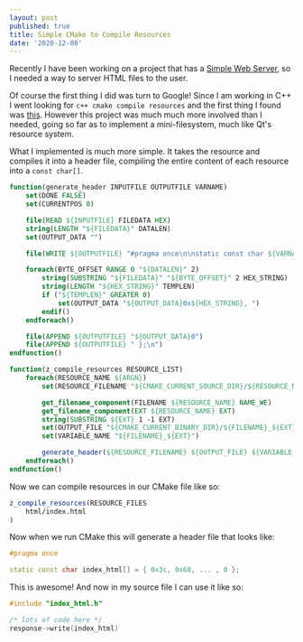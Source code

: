 ```yaml
---
layout: post
published: true
title: Simple CMake to Compile Resources
date: '2020-12-08'
---
```

Recently I have been working on a project that has a [Simple Web Server](https://gitlab.com/eidheim/Simple-Web-Server), so I needed a way to server HTML files to the user. 

Of course the first thing I did was turn to Google! Since I am working in C++ I went looking for `c++ cmake compile resources` and the first thing I found was [this](https://vector-of-bool.github.io/2017/01/21/cmrc.html). However this project was much much more involved than I needed, going so far as to implement a mini-filesystem, much like Qt's resource system.

What I implemented is much more simple. It takes the resource and compiles it into a header file, compiling the entire content of each resource into a `const char[]`. 

```cmake
function(generate_header INPUTFILE OUTPUTFILE VARNAME)
    set(DONE FALSE)
    set(CURRENTPOS 0)

    file(READ ${INPUTFILE} FILEDATA HEX)
    string(LENGTH "${FILEDATA}" DATALEN)
    set(OUTPUT_DATA "")

    file(WRITE ${OUTPUTFILE} "#pragma once\n\nstatic const char ${VARNAME}[] = { ")

    foreach(BYTE_OFFSET RANGE 0 "${DATALEN}" 2)
        string(SUBSTRING "${FILEDATA}" "${BYTE_OFFSET}" 2 HEX_STRING)
        string(LENGTH "${HEX_STRING}" TEMPLEN)
        if ("${TEMPLEN}" GREATER 0)
            set(OUTPUT_DATA "${OUTPUT_DATA}0x${HEX_STRING}, ")
        endif()
    endforeach()

    file(APPEND ${OUTPUTFILE} "${OUTPUT_DATA}0")
    file(APPEND ${OUTPUTFILE} " };\n")
endfunction()

function(z_compile_resources RESOURCE_LIST)
    foreach(RESOURCE_NAME ${ARGN})
        set(RESOURCE_FILENAME "${CMAKE_CURRENT_SOURCE_DIR}/${RESOURCE_NAME}")

        get_filename_component(FILENAME ${RESOURCE_NAME} NAME_WE)
        get_filename_component(EXT ${RESOURCE_NAME} EXT)
        string(SUBSTRING ${EXT} 1 -1 EXT)
        set(OUTPUT_FILE "${CMAKE_CURRENT_BINARY_DIR}/${FILENAME}_${EXT}.h")
        set(VARIABLE_NAME "${FILENAME}_${EXT}")

        generate_header(${RESOURCE_FILENAME} ${OUTPUT_FILE} ${VARIABLE_NAME})
    endforeach()
endfunction()
```

Now we can compile resources in our CMake file like so:

```cmake
z_compile_resources(RESOURCE_FILES
    html/index.html
)
```

Now when we run CMake this will generate a header file that looks like:

```cpp
#pragma once

static const char index_html[] = { 0x3c, 0x68, ... , 0 };
```

This is awesome! And now in my source file I can use it like so:

```cpp
#include "index_html.h"

/* lots of code here */
response->write(index_html)
```

